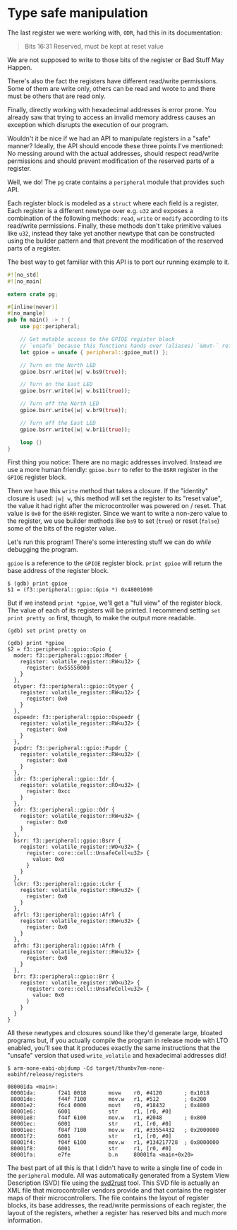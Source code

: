 # Type safe manipulation

The last register we were working with, `ODR`, had this in its documentation:

> Bits 16:31 Reserved, must be kept at reset value

We are not supposed to write to those bits of the register or Bad Stuff May
Happen.

There's also the fact the registers have different read/write permissions. Some
of them are write only, others can be read and wrote to and there must be others
that are read only.

Finally, directly working with hexadecimal addresses is error prone. You already
saw that trying to access an invalid memory address causes an exception which
disrupts the execution of our program.

Wouldn't it be nice if we had an API to manipulate registers in a "safe" manner?
Ideally, the API should encode these three points I've mentioned: No messing
around with the actual addresses, should respect read/write permissions and
should prevent modification of the reserved parts of a register.

Well, we do! The `pg` crate contains a `peripheral` module that provides such
API.

Each register block is modeled as a `struct` where each field is a register.
Each register is a different newtype over e.g. `u32` and exposes a combination
of the following methods: `read`, `write` or `modify` according to its
read/write permissions. Finally, these methods don't take primitive values like
`u32`, instead they take yet another newtype that can be constructed using the
builder pattern and that prevent the modification of the reserved parts of a
register.

The best way to get familiar with this API is to port our running example to it.

``` rust
#![no_std]
#![no_main]

extern crate pg;

#[inline(never)]
#[no_mangle]
pub fn main() -> ! {
    use pg::peripheral;

    // Get mutable access to the GPIOE register block
    // `unsafe` because this functions hands over (aliases) `&mut-` references
    let gpioe = unsafe { peripheral::gpioe_mut() };

    // Turn on the North LED
    gpioe.bsrr.write(|w| w.bs9(true));

    // Turn on the East LED
    gpioe.bsrr.write(|w| w.bs11(true));

    // Turn off the North LED
    gpioe.bsrr.write(|w| w.br9(true));

    // Turn off the East LED
    gpioe.bsrr.write(|w| w.br11(true));

    loop {}
}
```

First thing you notice: There are no magic addresses involved. Instead we use a
more human friendly: `gpioe.bsrr` to refer to the `BSRR` register in the `GPIOE`
register block.

Then we have this `write` method that takes a closure. If the "identity" closure
is used: `|w| w`, this method will set the register to its "reset value", the
value it had right after the microcontroller was powered on / reset. That value
is `0x0` for the `BSRR` register. Since we want to write a non-zero value to the
register, we use builder methods like `bs9` to set (`true`) or reset (`false`)
some of the bits of the register value.

Let's run this program! There's some interesting stuff we can do *while*
debugging the program.

`gpioe` is a reference to the `GPIOE` register block. `print gpioe` will return
the base address of the register block.

```
$ (gdb) print gpioe
$1 = (f3::peripheral::gpio::Gpio *) 0x48001000
```

But if we instead `print *gpioe`, we'll get a "full view" of the register block.
The value of each of its registers will be printed. I recommend setting `set
print pretty on` first, though, to make the output more readable.

```
(gdb) set print pretty on

(gdb) print *gpioe
$2 = f3::peripheral::gpio::Gpio {
  moder: f3::peripheral::gpio::Moder {
    register: volatile_register::RW<u32> {
      register: 0x55550000
    }
  },
  otyper: f3::peripheral::gpio::Otyper {
    register: volatile_register::RW<u32> {
      register: 0x0
    }
  },
  ospeedr: f3::peripheral::gpio::Ospeedr {
    register: volatile_register::RW<u32> {
      register: 0x0
    }
  },
  pupdr: f3::peripheral::gpio::Pupdr {
    register: volatile_register::RW<u32> {
      register: 0x0
    }
  },
  idr: f3::peripheral::gpio::Idr {
    register: volatile_register::RO<u32> {
      register: 0xcc
    }
  },
  odr: f3::peripheral::gpio::Odr {
    register: volatile_register::RW<u32> {
      register: 0x0
    }
  },
  bsrr: f3::peripheral::gpio::Bsrr {
    register: volatile_register::WO<u32> {
      register: core::cell::UnsafeCell<u32> {
        value: 0x0
      }
    }
  },
  lckr: f3::peripheral::gpio::Lckr {
    register: volatile_register::RW<u32> {
      register: 0x0
    }
  },
  afrl: f3::peripheral::gpio::Afrl {
    register: volatile_register::RW<u32> {
      register: 0x0
    }
  },
  afrh: f3::peripheral::gpio::Afrh {
    register: volatile_register::RW<u32> {
      register: 0x0
    }
  },
  brr: f3::peripheral::gpio::Brr {
    register: volatile_register::WO<u32> {
      register: core::cell::UnsafeCell<u32> {
        value: 0x0
      }
    }
  }
}
```

All these newtypes and closures sound like they'd generate large, bloated
programs but, if you actually compile the program in release mode with LTO
enabled, you'll see that it produces exactly the same instructions that the
"unsafe" version that used `write_volatile` and hexadecimal addresses did!

```
$ arm-none-eabi-objdump -Cd target/thumbv7em-none-eabihf/release/registers

080001da <main>:
 80001da:       f241 0018       movw    r0, #4120       ; 0x1018
 80001de:       f44f 7100       mov.w   r1, #512        ; 0x200
 80001e2:       f6c4 0000       movt    r0, #18432      ; 0x4800
 80001e6:       6001            str     r1, [r0, #0]
 80001e8:       f44f 6100       mov.w   r1, #2048       ; 0x800
 80001ec:       6001            str     r1, [r0, #0]
 80001ee:       f04f 7100       mov.w   r1, #33554432   ; 0x2000000
 80001f2:       6001            str     r1, [r0, #0]
 80001f4:       f04f 6100       mov.w   r1, #134217728  ; 0x8000000
 80001f8:       6001            str     r1, [r0, #0]
 80001fa:       e7fe            b.n     80001fa <main+0x20>
```

The best part of all this is that I didn't have to write a single line of code
in the `peripheral` module. All was automatically generated from a System View
Description (SVD) file using the [svd2rust] tool. This SVD file is actually an
XML file that microcontroller vendors provide and that contains the register
maps of their microcontrollers. The file contains the layout of register blocks,
its base addresses, the read/write permissions of each register, the layout of
the registers, whether a register has reserved bits and much more information.

[svd2rust]: https://crates.io/crates/svd2rust
